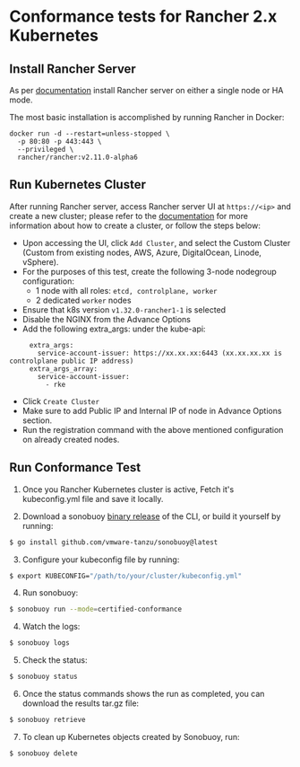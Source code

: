 # Conformance tests for Rancher 2.x Kubernetes

## Install Rancher Server

As per [documentation](https://ranchermanager.docs.rancher.com/pages-for-subheaders/installation-and-upgrade) install Rancher server on either a single node or HA mode.

The most basic installation is accomplished by running Rancher in Docker:
```
docker run -d --restart=unless-stopped \
  -p 80:80 -p 443:443 \
  --privileged \
  rancher/rancher:v2.11.0-alpha6
```

## Run Kubernetes Cluster

After running Rancher server, access Rancher server UI at `https://<ip>` and create a new cluster; please refer to the [documentation](https://ranchermanager.docs.rancher.com/pages-for-subheaders/kubernetes-clusters-in-rancher-setup) for more information about how to create a cluster, or follow the steps below:

* Upon accessing the UI, click `Add Cluster`, and select the Custom Cluster (Custom from existing nodes, AWS, Azure, DigitalOcean, Linode, vSphere).
* For the purposes of this test, create the following 3-node nodegroup configuration:
  * 1 node with all roles: `etcd, controlplane, worker`
  * 2 dedicated `worker` nodes
* Ensure that k8s version `v1.32.0-rancher1-1` is selected
* Disable the NGINX from the Advance Options
* Add the following extra_args: under the kube-api:
```
     extra_args:
       service-account-issuer: https://xx.xx.xx:6443 (xx.xx.xx.xx is controlplane public IP address)
     extra_args_array:
       service-account-issuer:
         - rke
```
* Click `Create Cluster`
* Make sure to add Public IP and Internal IP of node in Advance Options section.
* Run the registration command with the above mentioned configuration on already created nodes.

## Run Conformance Test

1. Once you Rancher Kubernetes cluster is active, Fetch it's kubeconfig.yml file and save it locally.

2. Download a sonobuoy [binary release](https://github.com/heptio/sonobuoy/releases) of the CLI, or build it yourself by running:
```sh
$ go install github.com/vmware-tanzu/sonobuoy@latest
```

3. Configure your kubeconfig file by running:
```sh
$ export KUBECONFIG="/path/to/your/cluster/kubeconfig.yml"
```

4. Run sonobuoy:
```sh
$ sonobuoy run --mode=certified-conformance
```

4. Watch the logs:
```sh
$ sonobuoy logs
```

5. Check the status:
```sh
$ sonobuoy status
```

6. Once the status commands shows the run as completed, you can download the results tar.gz file:
```sh
$ sonobuoy retrieve
```

7. To clean up Kubernetes objects created by Sonobuoy, run:
```
$ sonobuoy delete
